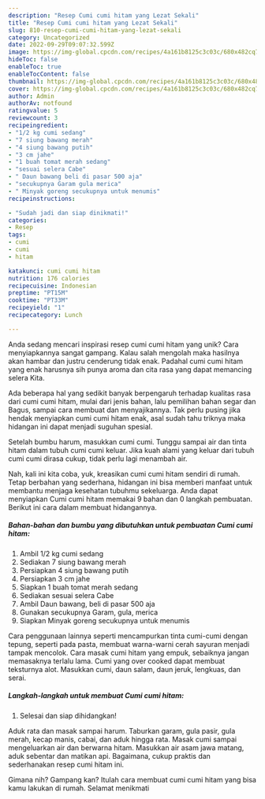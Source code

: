 ```yaml
---
description: "Resep Cumi cumi hitam yang Lezat Sekali"
title: "Resep Cumi cumi hitam yang Lezat Sekali"
slug: 810-resep-cumi-cumi-hitam-yang-lezat-sekali
category: Uncategorized
date: 2022-09-29T09:07:32.599Z
image: https://img-global.cpcdn.com/recipes/4a161b8125c3c03c/680x482cq70/cumi-cumi-hitam-foto-resep-utama.jpg
hideToc: false
enableToc: true
enableTocContent: false
thumbnail: https://img-global.cpcdn.com/recipes/4a161b8125c3c03c/680x482cq70/cumi-cumi-hitam-foto-resep-utama.jpg
cover: https://img-global.cpcdn.com/recipes/4a161b8125c3c03c/680x482cq70/cumi-cumi-hitam-foto-resep-utama.jpg
author: Admin
authorAv: notfound
ratingvalue: 5
reviewcount: 3
recipeingredient:
- "1/2 kg cumi sedang"
- "7 siung bawang merah"
- "4 siung bawang putih"
- "3 cm jahe"
- "1 buah tomat merah sedang"
- "sesuai selera Cabe"
- " Daun bawang beli di pasar 500 aja"
- "secukupnya Garam gula merica"
- " Minyak goreng secukupnya untuk menumis"
recipeinstructions:

- "Sudah jadi dan siap dinikmati!"
categories:
- Resep
tags:
- cumi
- cumi
- hitam

katakunci: cumi cumi hitam 
nutrition: 176 calories
recipecuisine: Indonesian
preptime: "PT15M"
cooktime: "PT33M"
recipeyield: "1"
recipecategory: Lunch

---
```





Anda sedang mencari inspirasi resep cumi cumi hitam yang unik? Cara menyiapkannya sangat gampang. Kalau salah mengolah maka hasilnya akan hambar dan justru cenderung tidak enak. Padahal cumi cumi hitam yang enak harusnya sih punya aroma dan cita rasa yang dapat memancing selera Kita.





Ada beberapa hal yang sedikit banyak berpengaruh terhadap kualitas rasa dari cumi cumi hitam, mulai dari jenis bahan, lalu pemilihan bahan segar dan Bagus, sampai cara membuat dan menyajikannya. Tak perlu pusing jika hendak menyiapkan cumi cumi hitam enak,      asal sudah tahu triknya maka hidangan ini dapat menjadi suguhan spesial.














Setelah bumbu harum, masukkan cumi cumi. Tunggu sampai air dan tinta hitam dalam tubuh cumi cumi keluar. Jika kuah alami yang keluar dari tubuh cumi cumi dirasa cukup, tidak perlu lagi menambah air.






Nah, kali ini kita coba, yuk, kreasikan cumi cumi hitam sendiri di rumah. Tetap berbahan yang sederhana, hidangan ini bisa memberi manfaat untuk membantu menjaga kesehatan tubuhmu sekeluarga. Anda dapat menyiapkan Cumi cumi hitam memakai 9 bahan dan 0 langkah pembuatan. Berikut ini cara dalam membuat hidangannya.

<!--inarticleads1-->

##### Bahan-bahan dan bumbu yang dibutuhkan untuk pembuatan Cumi cumi hitam:

1. Ambil 1/2 kg cumi sedang
1. Sediakan 7 siung bawang merah
1. Persiapkan 4 siung bawang putih
1. Persiapkan 3 cm jahe
1. Siapkan 1 buah tomat merah sedang
1. Sediakan sesuai selera Cabe
1. Ambil  Daun bawang, beli di pasar 500 aja
1. Gunakan secukupnya Garam, gula, merica
1. Siapkan  Minyak goreng secukupnya untuk menumis


Cara penggunaan lainnya seperti mencampurkan tinta cumi-cumi dengan tepung, seperti pada pasta, membuat warna-warni cerah sayuran menjadi tampak mencolok. Cara masak cumi hitam yang empuk, sebaiknya jangan memasaknya terlalu lama. Cumi yang over cooked dapat membuat teksturnya alot. Masukkan cumi, daun salam, daun jeruk, lengkuas, dan serai. 

<!--inarticleads2-->

##### Langkah-langkah untuk membuat Cumi cumi hitam:


1. Selesai dan siap dihidangkan!

Aduk rata dan masak sampai harum. Taburkan garam, gula pasir, gula merah, kecap manis, cabai, dan aduk hingga rata. Masak cumi sampai mengeluarkan air dan berwarna hitam. Masukkan air asam jawa matang, aduk sebentar dan matikan api. Bagaimana, cukup praktis dan sederhanakan resep cumi hitam ini. 

Gimana nih? Gampang kan? Itulah cara membuat cumi cumi hitam yang bisa kamu lakukan di rumah. Selamat menikmati
